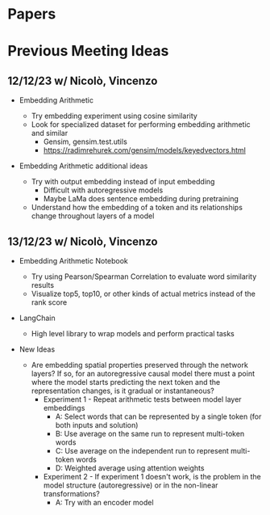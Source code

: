 # Papers

# Previous Meeting Ideas

## 12/12/23 w/ Nicolò, Vincenzo

- Embedding Arithmetic
    - Try embedding experiment using cosine similarity
    - Look for specialized dataset for performing embedding arithmetic and similar
        - Gensim, gensim.test.utils
        - https://radimrehurek.com/gensim/models/keyedvectors.html

- Embedding Arithmetic additional ideas
    - Try with output embedding instead of input embedding
        - Difficult with autoregressive models
        - Maybe LaMa does sentence embedding during pretraining
    - Understand how the embedding of a token and its relationships change throughout layers of a model

## 13/12/23 w/ Nicolò, Vincenzo

- Embedding Arithmetic Notebook
    - Try using Pearson/Spearman Correlation to evaluate word similarity results
    - Visualize top5, top10, or other kinds of actual metrics instead of the rank score

- LangChain
    - High level library to wrap models and perform practical tasks

- New Ideas
    - Are embedding spatial properties preserved through the network layers? If so, for an autoregressive causal model there must a point where the model starts predicting the next token and the representation changes, is it gradual or instantaneous?
        - Experiment 1 - Repeat arithmetic tests between model layer embeddings
            - A: Select words that can be represented by a single token (for both inputs and solution)
            - B: Use average on the same run to represent multi-token words
            - C: Use average on the independent run to represent multi-token words
            - D: Weighted average using attention weights
        - Experiment 2 - If experiment 1 doesn't work, is the problem in the model structure (autoregressive) or in the non-linear transformations?
            - A: Try with an encoder model

